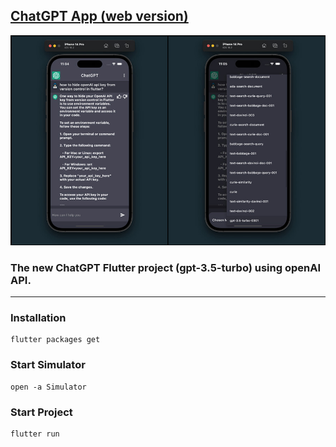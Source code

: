 ## [ChatGPT App (web version)](https://chat-gpt-app-exslym.vercel.app/)

![preview](https://github.com/exslym/ChatGPT_App/blob/main/assets/images/preview.jpg)

### The new ChatGPT Flutter project (gpt-3.5-turbo) using openAI API.

---

### Installation

```
flutter packages get
```

### Start Simulator

```
open -a Simulator
```

### Start Project

```
flutter run
```
